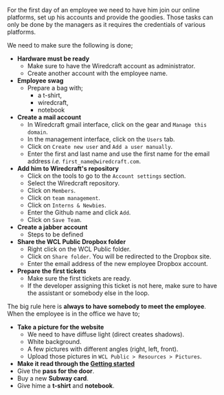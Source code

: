 For the first day of an employee we need to have him join our online platforms, set up his accounts and provide the goodies. Those tasks can only be done by the managers as it requires the credentials of various platforms.

We need to make sure the following is done;

* **Hardware must be ready**
  * Make sure to have the Wiredcraft account as administrator.
  * Create another account with the employee name.
* **Employee swag**
  * Prepare a bag with;
      * a t-shirt,
      * wiredcraft,
      * notebook
* **Create a mail account**
  * In Wiredcraft gmail interface, click on the gear and `Manage this domain`.
  * In the management interface, click on the `Users` tab.
  * Click on `Create new user` and `Add a user manually`.
  * Enter the first and last name and use the first name for the email address *i.e.* `first_name@wiredcraft.com`.
* **Add him to Wiredcraft's repository**
  * Click on the tools to go to the `Account settings` section.
  * Select the Wiredcraft repository.
  * Click on `Members`.
  * Click on `team management`.
  * Click on `Interns & Newbies`.
  * Enter the Github name and click `Add`.
  * Click on `Save Team`.
* **Create a jabber account**
  * Steps to be defined
* **Share the WCL Public Dropbox folder**
  * Right click on the WCL Public folder.
  * Click on `Share folder`. You will be redirected to the Dropbox site.
  * Enter the email address of the new employee Dropbox account.
* **Prepare the first tickets**
  * Make sure the first tickets are ready.
  * If the developer assigning this ticket is not here, make sure to have the assistant or somebody else in the loop.

The big rule here is **always to have somebody to meet the employee**. When the employee is in the office we have to;

* **Take a picture for the website**
  * We need to have diffuse light (direct creates shadows).
  * White background.
  * A few pictures with different angles (right, left, front).
  * Upload those pictures in `WCL Public > Resources > Pictures`.
* **Make it read through the [Getting started](https://github.com/Wiredcraft/wiredcraft.com/wiki/Getting-started)**
* Give the **pass for the door**.
* Buy a new **Subway card**.
* Give hime a **t-shirt** and **notebook**.